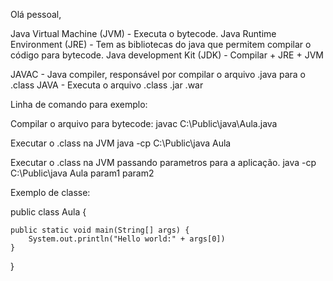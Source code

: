 Olá pessoal,

Java Virtual Machine (JVM) - Executa o bytecode.
Java Runtime Environment (JRE) - Tem as bibliotecas do java que permitem compilar o código para bytecode.
Java development Kit (JDK) - Compilar + JRE + JVM

JAVAC - Java compiler, responsável por compilar o arquivo .java para o .class
JAVA - Executa o arquivo .class .jar .war

Linha de comando para exemplo:

Compilar o arquivo para bytecode: 
javac C:\Public\java\Aula.java

Executar o .class na JVM
java -cp C:\Public\java Aula 

Executar o .class na JVM passando parametros para a aplicação.
java -cp C:\Public\java Aula param1 param2


Exemplo de classe:

public class Aula {

    public static void main(String[] args) {
        System.out.println("Hello world:" + args[0])
    }

}
